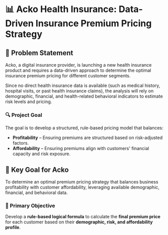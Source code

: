 # 📊 Acko Health Insurance: Data-Driven Insurance Premium Pricing Strategy

## 📝 Problem Statement
Acko, a digital insurance provider, is launching a new health insurance product and requires a data-driven approach to determine the optimal insurance premium pricing for different customer segments.

Since no direct health insurance data is available (such as medical history, hospital visits, or past health insurance claims), the analysis will rely on demographic, financial, and health-related behavioral indicators to estimate risk levels and pricing.

### 🔍 Project Goal
The goal is to develop a structured, rule-based pricing model that balances:

- **Profitability** – Ensuring premiums are structured based on risk-adjusted factors.
- **Affordability** – Ensuring premiums align with customers' financial capacity and risk exposure.

## 🎯 Key Goal for Acko
To determine an optimal premium pricing strategy that balances business profitability with customer affordability, leveraging available demographic, financial, and behavioral data.

### 📌 Primary Objective
Develop a **rule-based logical formula** to calculate the **final premium price** for each customer based on their **demographic, risk, and affordability profile**.
